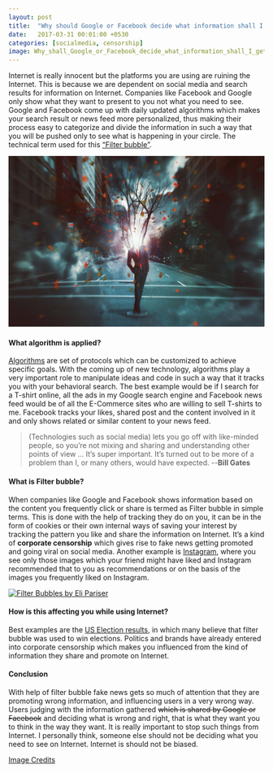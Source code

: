 ```yaml
---
layout: post
title:  "Why should Google or Facebook decide what information shall I get on Internet?"
date:   2017-03-31 00:01:00 +0530
categories: [socialmedia, censorship]
image: Why_shall_Google_or_Facebook_decide_what_information_shall_I_get_on_Internet.png
---
```


Internet is really innocent but the platforms you are using are ruining the Internet. This is because we are dependent on social media and search results for information on Internet. Companies like Facebook and Google only show what they want to present to you not what you need to see. Google and Facebook come up with daily updated algorithms which makes your search result or news feed more personalized, thus making their process easy to categorize and divide the information in such a way that you will be pushed only to see what is happening in your circle. The technical term used for this [“Filter bubble”]( https://en.wikipedia.org/wiki/Filter_bubble).


![Why shall Google or Facebook decide what information shall I get on Internet](https://raw.githubusercontent.com/cyrilsebastian/cyrilsebastian.github.io/master/_images/Why_shall_Google_or_Facebook_decide_what_information_shall_I_get_on_Internet.png)


#### What algorithm is applied?
[Algorithms]( https://en.wikipedia.org/wiki/Algorithm) are set of protocols which can be customized to achieve specific goals. With the coming up of new technology, algorithms play a very important role to manipulate ideas and code in such a way that it tracks you with your behavioral search. The best example would be if I search for a T-shirt online, all the ads in my Google search engine and Facebook news feed would be of all the E-Commerce sites who are willing to sell T-shirts to me. Facebook tracks your likes, shared post and the content involved in it and only shows related or similar content to your news feed.


>(Technologies such as social media) lets you go off with like-minded people, so you’re not mixing and sharing and understanding other points of view ... It’s super important. It’s turned out to be more of a problem than I, or many others, would have expected.   --**Bill Gates**


#### What is **Filter bubble**?
When companies like Google and Facebook shows information based on the content you frequently click or share is termed as Filter bubble in simple terms. This is done with the help of tracking they do on you, it can be in the form of cookies or their own internal ways of saving your interest by tracking the pattern you like and share the information on Internet. It’s a kind of **corporate censorship** which gives rise to fake news getting promoted and going viral on social media. Another example is [Instagram]( https://help.instagram.com/487224561296752), where you see only those images which your friend might have liked and Instagram recommended that to you as recommendations or on the basis of the images you frequently liked on Instagram.


[![Filter Bubbles by Eli Pariser](https://img.youtube.com/vi/B8ofWFx525s/0.jpg)](https://www.youtube.com/watch?v=B8ofWFx525s)


#### How is this affecting you while using Internet?
Best examples are the [US Election results]( https://www.wired.com/2016/11/filter-bubble-destroying-democracy/), in which many believe that filter bubble was used to win elections. Politics and brands have already entered into corporate censorship which makes you influenced from the kind of information they share and promote on Internet.

#### Conclusion
With help of filter bubble fake news gets so much of attention that they are promoting wrong information, and influencing users in a very wrong way. Users judging with the information gathered ~~which is shared by Google or Facebook~~ and deciding what is wrong and right, that is what they want you to think in the way they want. It is really important to stop such things from Internet. I personally think, someone else should not be deciding what you need to see on Internet. Internet is should not be biased.


[Image Credits](https://www.flickr.com/photos/brlmk/19284292364/)
